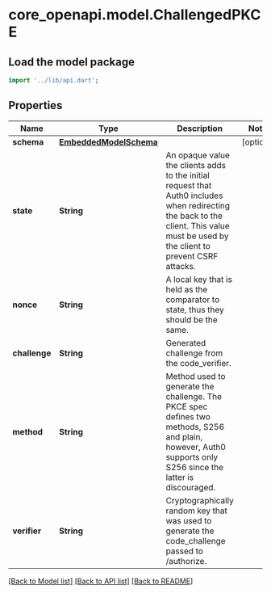 # core_openapi.model.ChallengedPKCE

## Load the model package
```dart
import '../lib/api.dart';
```

## Properties
Name | Type | Description | Notes
------------ | ------------- | ------------- | -------------
**schema** | [**EmbeddedModelSchema**](EmbeddedModelSchema.md) |  | [optional] 
**state** | **String** | An opaque value the clients adds to the initial request that Auth0 includes when redirecting the back to the client. This value must be used by the client to prevent CSRF attacks. | 
**nonce** | **String** | A local key that is held as the comparator to state, thus they should be the same. | 
**challenge** | **String** | Generated challenge from the code_verifier. | 
**method** | **String** | Method used to generate the challenge. The PKCE spec defines two methods, S256 and plain, however, Auth0 supports only S256 since the latter is discouraged. | 
**verifier** | **String** | Cryptographically random key that was used to generate the code_challenge passed to /authorize. | 

[[Back to Model list]](../README.md#documentation-for-models) [[Back to API list]](../README.md#documentation-for-api-endpoints) [[Back to README]](../README.md)


